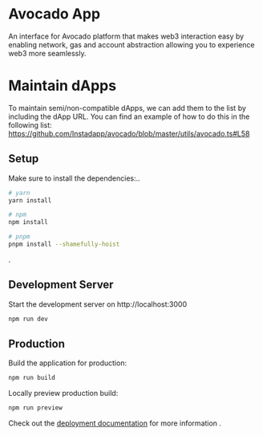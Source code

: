 # Avocado App

An interface for Avocado platform that makes web3 interaction easy by enabling network, gas and account abstraction allowing you to experience web3 more seamlessly.

# Maintain dApps

To maintain semi/non-compatible dApps, we can add them to the list by including the dApp URL. You can find an example of how to do this in the following list: https://github.com/Instadapp/avocado/blob/master/utils/avocado.ts#L58

## Setup

Make sure to install the dependencies:..

```bash
# yarn
yarn install

# npm
npm install

# pnpm
pnpm install --shamefully-hoist
```
.
## Development Server

Start the development server on http://localhost:3000

```bash
npm run dev
```

## Production

Build the application for production:

```bash
npm run build
```

Locally preview production build:

```bash
npm run preview
```

Check out the [deployment documentation](https://nuxt.com/docs/getting-started/deployment) for more information
.
